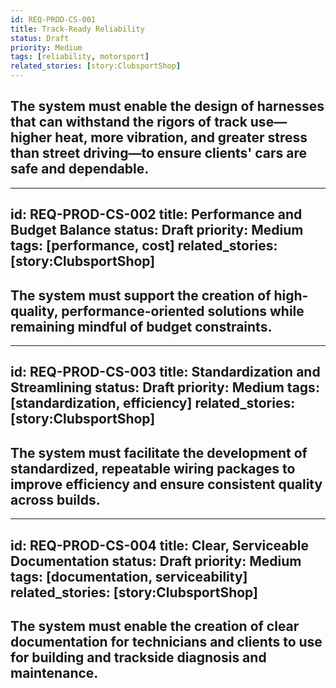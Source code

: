 ```yaml
---
id: REQ-PROD-CS-001
title: Track-Ready Reliability
status: Draft
priority: Medium
tags: [reliability, motorsport]
related_stories: [story:ClubsportShop]
---
```


## The system must enable the design of harnesses that can withstand the rigors of track use—higher heat, more vibration, and greater stress than street driving—to ensure clients' cars are safe and dependable.

---
id: REQ-PROD-CS-002
title: Performance and Budget Balance
status: Draft
priority: Medium
tags: [performance, cost]
related_stories: [story:ClubsportShop]
---

## The system must support the creation of high-quality, performance-oriented solutions while remaining mindful of budget constraints.

---
id: REQ-PROD-CS-003
title: Standardization and Streamlining
status: Draft
priority: Medium
tags: [standardization, efficiency]
related_stories: [story:ClubsportShop]
---

## The system must facilitate the development of standardized, repeatable wiring packages to improve efficiency and ensure consistent quality across builds.

---
id: REQ-PROD-CS-004
title: Clear, Serviceable Documentation
status: Draft
priority: Medium
tags: [documentation, serviceability]
related_stories: [story:ClubsportShop]
---

## The system must enable the creation of clear documentation for technicians and clients to use for building and trackside diagnosis and maintenance.
